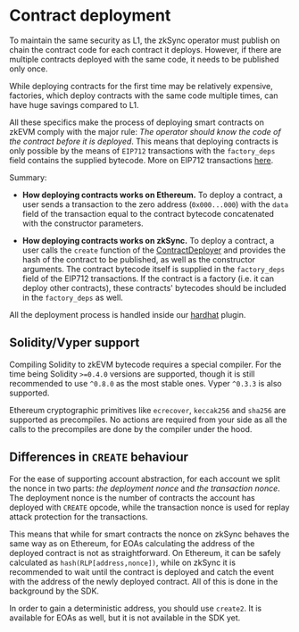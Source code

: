 # Contract deployment

To maintain the same security as L1, the zkSync operator must publish on chain the contract code for each contract it deploys. However, if there are multiple contracts deployed with the same code, it needs to be published only once.

While deploying contracts for the first time may be relatively expensive, factories, which deploy contracts with the same code multiple times, can have huge savings compared to L1.

All these specifics make the process of deploying smart contracts on zkEVM comply with the major rule: _The operator should know the code of the contract before it is deployed_. This means that deploying contracts is only possible by the means of `EIP712` transactions with the `factory_deps` field contains the supplied bytecode. More on EIP712 transactions [here](./../../../api/api.md#eip712).

Summary:

- **How deploying contracts works on Ethereum.**
  To deploy a contract, a user sends a transaction to the zero address (`0x000...000`) with the `data` field of the transaction equal to the contract bytecode concatenated with the constructor parameters.

- **How deploying contracts works on zkSync.**
  To deploy a contract, a user calls the `create` function of the [ContractDeployer](./system-contracts.md#contractdeployer) and provides the hash of the contract to be published, as well as the constructor arguments. The contract bytecode itself is supplied in the `factory_deps` field of the EIP712 transactions. If the contract is a factory (i.e. it can deploy other contracts), these contracts' bytecodes should be included in the `factory_deps` as well.

All the deployment process is handled inside our [hardhat](./../../../api/hardhat) plugin.

## Solidity/Vyper support

Compiling Solidity to zkEVM bytecode requires a special compiler. For the time being Solidity `>=0.4.0` versions are supported, though it is still recommended to use `^0.8.0` as the most stable ones. Vyper `^0.3.3` is also supported.

Ethereum cryptographic primitives like `ecrecover`, `keccak256` and `sha256` are supported as precompiles. No actions are required from your side as all the calls to the precompiles are done by the compiler under the hood.


## Differences in `CREATE` behaviour

For the ease of supporting account abstraction, for each account we split the nonce in two parts: _the deployment nonce_ and _the transaction nonce_. The deployment nonce is the number of contracts the account has deployed with `CREATE` opcode, while the transaction nonce is used for replay attack protection for the transactions.

This means that while for smart contracts the nonce on zkSync behaves the same way as on Ethereum, for EOAs calculating the address of the deployed contract is not as straightforward. On Ethereum, it can be safely calculated as `hash(RLP[address,nonce])`, while on zkSync it is recommended to wait until the contract is deployed and catch the event with the address of the newly deployed contract. All of this is done in the background by the SDK.

In order to gain a deterministic address, you should use `create2`. It is available for EOAs as well, but it is not available in the SDK yet.
